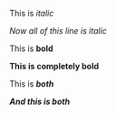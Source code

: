 This is *italic*

_Now all of this line is italic_

This is **bold**

__This is completely bold__

This is ***both***

__*And this is both*__
